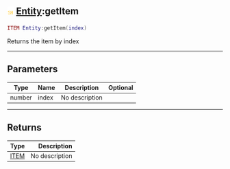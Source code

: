 ## ![shared](../../.gitbook/assets/shared.png) [Entity](https://iaswiki.rawr.dev/readme/entity):getItem

```lua
ITEM Entity:getItem(index)
```

Returns the item by index

------
## Parameters

| Type   | Name | Description | Optional |
| ------ | ---- | ----------- | -------: |
| number | index | No description |  |


------
## Returns

| Type   | Description |
| ------ | ----------: |
| [ITEM](https://iaswiki.rawr.dev/readme/item) | No description |

